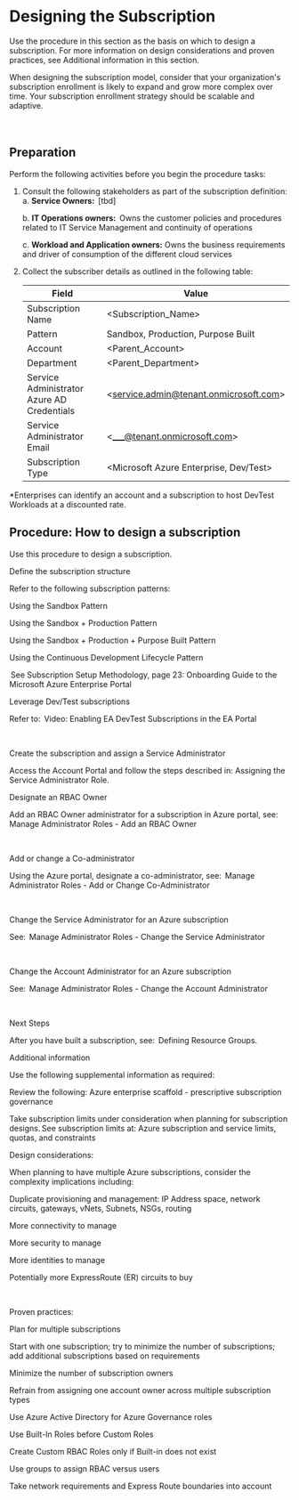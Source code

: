 # Designing the Subscription 


Use the procedure in this section as the basis on which to design a subscription. For more information on design considerations and 
proven practices, see Additional information in this section.  

When designing the subscription model, consider that your organization's subscription enrollment is likely to expand and grow more 
complex over time. Your subscription enrollment strategy should be scalable and adaptive.   
<br />
<br />
  
## Preparation  
Perform the following activities before you begin the procedure tasks:  

1. Consult the following stakeholders as part of the subscription definition:   
  a. **Service Owners:**  [tbd]

    b. **IT Operations owners:**  Owns the customer policies and procedures related to IT Service Management and continuity of 
operations   

    c. **Workload and Application owners:**  Owns the business requirements and driver of consumption of the different cloud 
services  

2. Collect the subscriber details as outlined in the following table:   

    | Field        | Value           |  
    | ------------- |-------------|
    |Subscription Name | \<Subscription_Name\> |
    |Pattern | Sandbox, Production, Purpose Built |
    |Account | \<Parent_Account\> |
    |Department | \<Parent_Department\> |
    |Service Administrator Azure AD Credentials | \<service.admin@tenant.onmicrosoft.com\> |
    |Service Administrator Email |\<___@tenant.onmicrosoft.com\> |
    |Subscription Type |\<Microsoft Azure Enterprise, Dev/Test\> |
 
*Enterprises can identify an account and a subscription to host DevTest Workloads at a discounted rate. 


## Procedure: How to design a subscription  
Use this procedure to design a subscription.  

Define the subscription structure  

Refer to the following subscription patterns:   

Using the Sandbox Pattern  

Using the Sandbox + Production Pattern   

Using the Sandbox + Production + Purpose Built Pattern  

Using the Continuous Development Lifecycle Pattern  



 See Subscription Setup Methodology, page 23:   Onboarding Guide to the Microsoft Azure Enterprise Portal 


 

Leverage Dev/Test subscriptions  



Refer to:  Video: Enabling EA DevTest Subscriptions in the EA Portal  


  

Create the subscription and assign a Service Administrator 



Access the Account Portal and follow the steps described in: Assigning the Service Administrator Role. 


 

Designate an RBAC Owner  



Add an RBAC Owner administrator for a subscription in Azure portal, see:  Manage Administrator Roles - Add an RBAC Owner  


  

Add or change a Co-administrator  



Using the Azure portal, designate a co-administrator, see:  Manage Administrator Roles - Add or Change Co-Administrator  


  

Change the Service Administrator for an Azure subscription  



See:  Manage Administrator Roles - Change the Service Administrator  


  

Change the Account Administrator for an Azure subscription  



See:  Manage Administrator Roles - Change the Account Administrator  


  


 


 


Next Steps 


After you have built a subscription, see:  Defining Resource Groups. 


 


 


 


Additional information  


Use the following supplemental information as required:  


 


Review the following: Azure enterprise scaffold - prescriptive subscription governance   


 


Take subscription limits under consideration when planning for subscription designs. See subscription limits at: Azure subscription and 
service limits, quotas, and constraints  


 


Design considerations: 


When planning to have multiple Azure subscriptions, consider the complexity implications including:  


 

Duplicate provisioning and management: IP Address space, network circuits, gateways, vNets, Subnets, NSGs, routing  



 

More connectivity to manage   



 

More security to manage  



 

More identities to manage  



 

Potentially more ExpressRoute (ER) circuits to buy  

  



 


Proven practices:  

Plan for multiple subscriptions  



 

Start with one subscription; try to minimize the number of subscriptions; add additional subscriptions based on requirements  



 

Minimize the number of subscription owners  



 

Refrain from assigning one account owner across multiple subscription types  



 

Use Azure Active Directory for Azure Governance roles  



 

Use Built-In Roles before Custom Roles  



 

Create Custom RBAC Roles only if Built-in does not exist  



 

Use groups to assign RBAC versus users  



 

Take network requirements and Express Route boundaries into account  

